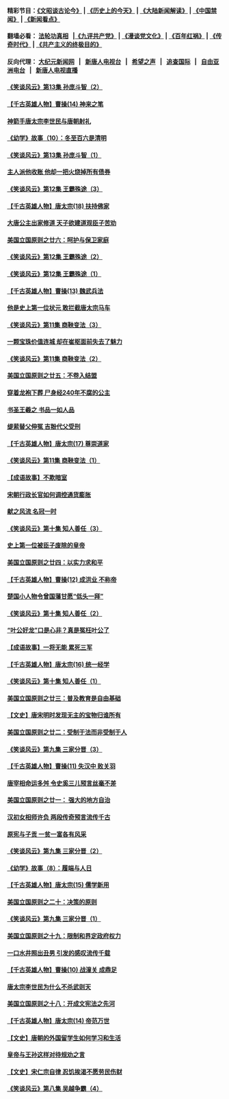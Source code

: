 #### 精彩节目：[《文昭谈古论今》](http://155.138.205.71/wenzhao) | [《历史上的今天》](http://155.138.205.71/today-in-history) | [《大陆新闻解读》](http://155.138.205.71/ntdtv-comedy) | [《中国禁闻》](http://155.138.205.71/ntdtv-news) | [《新闻看点》](http://155.138.205.71/news-insight) 

 #### 翻墙必看： [法轮功真相](http://155.138.205.71:10000/videos/truth.html) &nbsp;&nbsp;|[《九评共产党》](http://155.138.205.71:10000/videos/jiuping) | [《漫谈党文化》](http://155.138.205.71:10000/videos/mtdwh) | [《百年红祸》](http://155.138.205.71:10000/videos/bnhh) | [《传奇时代》](http://155.138.205.71:10000/videos/legend) | [《共产主义的终极目的》](http://155.138.205.71:10000/videos/res/zjmd) 

 #### 反向代理： [大纪元新闻网](http://155.138.205.71:10080/) &nbsp;&nbsp;|&nbsp;&nbsp; [新唐人电视台](http://155.138.205.71:8000/) &nbsp;&nbsp;|&nbsp;&nbsp; [希望之声](http://155.138.205.71:8200/) &nbsp;&nbsp;|&nbsp;&nbsp; [追查国际](http://155.138.205.71:10010/) &nbsp;&nbsp;|&nbsp;&nbsp; [自由亚洲电台](http://155.138.205.71:9800/) &nbsp;&nbsp;|&nbsp;&nbsp; [新唐人电视直播](http://155.138.205.71/) 

#### [《笑谈风云》第13集 孙庞斗智（2）](../pages/nsc975/n11070199.md?t=02270636) 

#### [【千古英雄人物】曹操(14) 神来之笔](../pages/nsc975/n7783346.md?t=02270636) 

#### [神箭手唐太宗李世民与唐朝射礼](../pages/nsc975/n11050034.md?t=02270636) 

#### [《幼学》故事（10）：冬至百六是清明](../pages/nsc975/n11025760.md?t=02270636) 

#### [《笑谈风云》第13集 孙庞斗智（1）](../pages/nsc975/n11070158.md?t=02270636) 

#### [主人派他收账 他却一把火烧掉所有债券](../pages/nsc975/n11070431.md?t=02270636) 

#### [《笑谈风云》第12集 王霸殊途（3）](../pages/nsc975/n11058708.md?t=02270636) 

#### [【千古英雄人物】唐太宗(18) 扶持佛家](../pages/nsc975/n8046271.md?t=02270636) 

#### [大唐公主出家修道 天子欲建道观臣子苦劝](../pages/nsc975/n11053988.md?t=02270636) 

#### [美国立国原则之廿六：呵护与保卫家庭](../pages/nsc975/n11056028.md?t=02270636) 

#### [《笑谈风云》第12集 王霸殊途（2）](../pages/nsc975/n11058661.md?t=02270636) 

#### [《笑谈风云》第12集 王霸殊途（1）](../pages/nsc975/n11058612.md?t=02270636) 

#### [【千古英雄人物】曹操(13) 魏武兵法](../pages/nsc975/n7783342.md?t=02270636) 

#### [他是史上第一位状元 敢拦截唐太宗马车](../pages/nsc975/n11064238.md?t=02270636) 

#### [《笑谈风云》第11集 商鞅变法（3）](../pages/nsc975/n11051540.md?t=02270636) 

#### [一颗宝珠价值连城 却在崔枢面前失去了魅力](../pages/nsc975/n11049666.md?t=02270636) 

#### [《笑谈风云》第11集 商鞅变法（2）](../pages/nsc975/n11051527.md?t=02270636) 

#### [美国立国原则之廿五：不卷入结盟](../pages/nsc975/n11049916.md?t=02270636) 

#### [穿着龙袍下葬 尸身经240年不腐的公主](../pages/nsc975/n11058573.md?t=02270636) 

#### [书圣王羲之 书品一如人品](../pages/nsc975/n10961724.md?t=02270636) 

#### [缇萦替父伸冤 吉翂代父受刑](../pages/nsc975/n3780463.md?t=02270636) 

#### [【千古英雄人物】唐太宗(17) 尊崇道家](../pages/nsc975/n8046261.md?t=02270636) 

#### [《笑谈风云》第11集 商鞅变法（1）](../pages/nsc975/n11051459.md?t=02270636) 

#### [【成语故事】不欺暗室](../pages/nsc975/n11056002.md?t=02270636) 

#### [宋朝行政长官如何调控通货膨胀](../pages/nsc975/n11055933.md?t=02270636) 

#### [献之风流 名冠一时](../pages/nsc975/n11011196.md?t=02270636) 

#### [《笑谈风云》第十集 知人善任（3）](../pages/nsc975/n11044990.md?t=02270636) 

#### [史上第一位被臣子废除的皇帝](../pages/nsc975/n11053637.md?t=02270636) 

#### [美国立国原则之廿四：以实力求和平](../pages/nsc975/n11046955.md?t=02270636) 

#### [【千古英雄人物】曹操(12) 成洪业 不称帝](../pages/nsc975/n7783338.md?t=02270636) 

#### [楚国小人物令曾国藩甘愿“低头一拜”](../pages/nsc975/n11013087.md?t=02270636) 

#### [《笑谈风云》第十集 知人善任（2）](../pages/nsc975/n11044937.md?t=02270636) 

#### [“叶公好龙”口是心非？真是冤枉叶公了](../pages/nsc975/n11008777.md?t=02270636) 

#### [【成语故事】一将无能 累死三军](../pages/nsc975/n11046538.md?t=02270636) 

#### [【千古英雄人物】唐太宗(16) 统一经学](../pages/nsc975/n8046259.md?t=02270636) 

#### [《笑谈风云》第十集 知人善任（1）](../pages/nsc975/n11032532.md?t=02270636) 

#### [美国立国原则之廿三：普及教育是自由基础](../pages/nsc975/n11044655.md?t=02270636) 

#### [【文史】唐宋明时发现无主的宝物归谁所有](../pages/nsc975/n11036075.md?t=02270636) 

#### [美国立国原则之廿二：受制于法而非受制于人](../pages/nsc975/n11038266.md?t=02270636) 

#### [《笑谈风云》第九集 三家分晋（3）](../pages/nsc975/n11028646.md?t=02270636) 

#### [【千古英雄人物】曹操(11) 失汉中 败关羽](../pages/nsc975/n7783328.md?t=02270636) 

#### [唐宰相命运多舛 令史奚三儿预言丝毫不差](../pages/nsc975/n334750.md?t=02270636) 

#### [美国立国原则之廿一： 强大的地方自治](../pages/nsc975/n11036069.md?t=02270636) 

#### [汉初女相师许负 两段传奇预言流传千古](../pages/nsc975/n11035453.md?t=02270636) 

#### [原宪与子贡 一贫一富各有风采](../pages/nsc975/n11013094.md?t=02270636) 

#### [《笑谈风云》第九集 三家分晋（2）](../pages/nsc975/n11028610.md?t=02270636) 

#### [《幼学》故事（8）：履端与人日](../pages/nsc975/n10990550.md?t=02270636) 

#### [【千古英雄人物】唐太宗(15) 儒学新用](../pages/nsc975/n8046225.md?t=02270636) 

#### [美国立国原则之二十：决策的原则](../pages/nsc975/n11034691.md?t=02270636) 

#### [《笑谈风云》第九集 三家分晋（1）](../pages/nsc975/n11028591.md?t=02270636) 

#### [美国立国原则之十九：限制和界定政府权力](../pages/nsc975/n11023895.md?t=02270636) 

#### [一口水井照出丑男 引发的感叹流传千载](../pages/nsc975/n11004598.md?t=02270636) 

#### [【千古英雄人物】曹操(10) 战潼关 成鼎足](../pages/nsc975/n7779963.md?t=02270636) 

#### [唐太宗李世民为什么不杀武则天](../pages/nsc975/n11034040.md?t=02270636) 

#### [美国立国原则之十八：开成文宪法之先河](../pages/nsc975/n11008526.md?t=02270636) 

#### [【千古英雄人物】唐太宗(14) 帝范万世](../pages/nsc975/n8034234.md?t=02270636) 

#### [【文史】唐朝的外国留学生如何学习和生活](../pages/nsc975/n11010825.md?t=02270636) 

#### [皇帝与王孙这样对待规劝之言](../pages/nsc975/n10994666.md?t=02270636) 

#### [【文史】宋仁宗自律 忍饥挨渴不愿劳民伤财](../pages/nsc975/n10997349.md?t=02270636) 

#### [《笑谈风云》第八集 吴越争霸（4）](../pages/nsc975/n11010924.md?t=02270636) 

